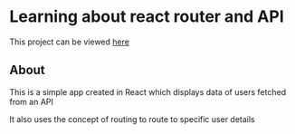 # Learning about react router and API

This project can be viewed [here](https://asaugat04.github.io/Sample-project/)

## About

This is a simple app created in React which displays data of users fetched from an API

It also uses the concept of routing to route to specific user details
